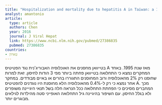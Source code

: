 ```yaml
---
title: "Hospitalization and mortality due to hepatitis A in Taiwan: a 15-year nationwide cohort study"
analyst: amantonio
article:
  type: article
  authors: Chen
  year: 2016
  journal: J Viral Hepat
  link: https://www.ncbi.nlm.nih.gov/pubmed/27386835
  pubmed: 27386835
countries:
- טאיוון
---
```


בטייוואן מחסנים את האוכלוסיה האבוריג'נית נגד הפטיטיס A מאז שנת 1995. באחד המחקרים נמצא כי התחלואה בטייוואן פחתה ביותר מפי 3 הודות לחיסון. זאת למרות שחוסנו רק 2% מהאוכלוסיה ורוב המחוסנים התגוררו בהרים או באיים מבודדים.
במחקר אחר נמצא כי רק ל-0.4% מהאוכלוסיה הלא מחוסנת היו נוגדנים להפטיטיס A. מכך המחברים מסיכים כי הפחתת התחלואה ככל הנראה חלה בשל תנאי היגייינה משופרים ולא בגלל החיסון. עם השיפור בהיגיינה גיל התחלואה האופייני סטה מהילדות לגילאים מבוגרים יותר.
